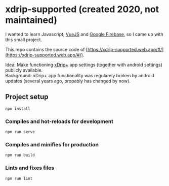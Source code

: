 # xdrip-supported (created 2020, not maintained)


I wanted to learn Javascript, [VueJS](https://vuejs.org/) and [Google Firebase](https://firebase.google.com/), so I came up with this small project.

This repo contains the source code of [https://xdrip-supported.web.app/#/](https://xdrip-supported.web.app/#/).

Idea: Make functioning [xDrip+](https://github.com/jamorham/xDrip-plus) app settings (together with android settings) publicly available. <br>
Background: xDrip+ app functionality was regularely broken by android updates (several years ago, propably has changed by now).

## Project setup
```
npm install
```

### Compiles and hot-reloads for development
```
npm run serve
```

### Compiles and minifies for production
```
npm run build
```

### Lints and fixes files
```
npm run lint
```
